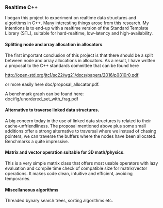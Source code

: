 ### Realtime C++

I began this project to experiment on realtime data structures and
algorithms in C++. Many interesting things arose from this research.
My intentions is to end-up with a realtime version of the Standard
Template Library (STL), suitable for hard-realtime, low-latency and
high-availability.

#### Splitting node and array allocation in allocators

The first important conclusion of this project is that there should
be a split between node and array allocations in allocators. As a
result, I have written a proposal to the C++ standards committee that
can be found here

http://open-std.org/jtc1/sc22/wg21/docs/papers/2016/p0310r0.pdf

or more easily here doc/proposal_allocator.pdf.

A benchmark graph can be found here: doc/fig/unordered_set_with_frag.pdf

#### Alternative to traverse linked data structures.

A big concern today in the use of linked data structures is related
to their cache-unfriendliness. The proposal mentioned above plus some small
additions offer a strong alternative to traversal where we instead of
chasing pointers, we can traverse the buffers where the nodes have been
allocated. Benchmarks a quite impressive.

#### Matrix and vector operation suitable for 3D math/physics.

This is a very simple matrix class that offers most usable operators
with lazy evaluation and compile time check of compatible size for
matrix/vector operations. It makes code clean, intuitive and efficient,
avoiding temporaries.

#### Miscellaneous algorithms

Threaded bynary search trees, sorting algorithms etc.


